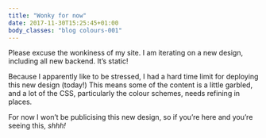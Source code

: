```yaml
---
title: "Wonky for now"
date: 2017-11-30T15:25:45+01:00
body_classes: "blog colours-001"
---
```


Please excuse the wonkiness of my site. I am iterating on a new design, including all new backend. It’s static!

Because I apparently like to be stressed, I had a hard time limit for deploying this new design (today!) This means some of the content is a little garbled, and a lot of the CSS, particularly the colour schemes, needs refining in places.

For now I won’t be publicising this new design, so if you’re here and you’re seeing this, *shhh!*